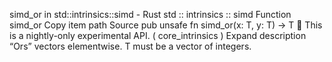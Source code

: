 simd_or in std::intrinsics::simd - Rust
std
::
intrinsics
::
simd
Function
simd_or
Copy item path
Source
pub unsafe fn simd_or<T>(x: T, y: T) -> T
🔬
This is a nightly-only experimental API. (
core_intrinsics
)
Expand description
“Ors” vectors elementwise.
T
must be a vector of integers.